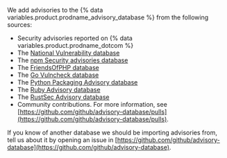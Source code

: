 We add advisories to the {% data variables.product.prodname_advisory_database %} from the following sources:
- Security advisories reported on {% data variables.product.prodname_dotcom %}
- The [National Vulnerability database](https://nvd.nist.gov/)
- The [npm Security advisories database](https://github.com/advisories?query=type%3Areviewed+ecosystem%3Anpm)
- The [FriendsOfPHP database](https://github.com/FriendsOfPHP/security-advisories)
- The [Go Vulncheck database](https://pkg.go.dev/vuln/)
- The [Python Packaging Advisory database](https://github.com/pypa/advisory-database)
- The [Ruby Advisory database](https://rubysec.com/)
- The [RustSec Advisory database](https://rustsec.org/)
- Community contributions. For more information, see [https://github.com/github/advisory-database/pulls](https://github.com/github/advisory-database/pulls).

If you know of another database we should be importing advisories from, tell us about it by opening an issue in [https://github.com/github/advisory-database](https://github.com/github/advisory-database).
